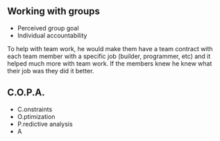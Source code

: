 ## Working with groups
 - Perceived group goal
 - Individual accountability

To help with team work, he would make them have a team contract with each team member with a specific job (builder, programmer, etc) and it helped much more with team work. If the members knew he knew what their job was they did it better.

## C.O.P.A.
 - C.onstraints
 - O.ptimization
 - P.redictive analysis
 - A
